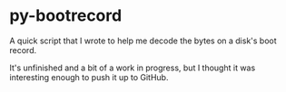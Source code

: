 py-bootrecord
=============

A quick script that I wrote to help me decode the bytes on a disk's boot
record.

It's unfinished and a bit of a work in progress, but I thought it was
interesting enough to push it up to GitHub.

